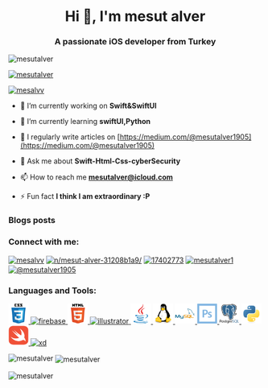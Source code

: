 <h1 align="center">Hi 👋, I'm mesut alver</h1>
<h3 align="center">A passionate iOS developer from Turkey</h3>

<p align="left"> <img src="https://komarev.com/ghpvc/?username=mesutalver&label=Profile%20views&color=0e75b6&style=flat" alt="mesutalver" /> </p>

<p align="left"> <a href="https://github.com/ryo-ma/github-profile-trophy"><img src="https://github-profile-trophy.vercel.app/?username=mesutalver" alt="mesutalver" /></a> </p>

<p align="left"> <a href="https://twitter.com/mesalvv" target="blank"><img src="https://img.shields.io/twitter/follow/mesalvv?logo=twitter&style=for-the-badge" alt="mesalvv" /></a> </p>

- 🔭 I’m currently working on **Swift&SwiftUI**

- 🌱 I’m currently learning **swiftUI,Python**

- 📝 I regularly write articles on [https://medium.com/@mesutalver1905](https://medium.com/@mesutalver1905)

- 💬 Ask me about **Swift-Html-Css-cyberSecurity**

- 📫 How to reach me **mesutalver@icloud.com**

- ⚡ Fun fact **I think I am extraordinary :P**

### Blogs posts
<!-- BLOG-POST-LIST:START -->
<!-- BLOG-POST-LIST:END -->

<h3 align="left">Connect with me:</h3>
<p align="left">
<a href="https://twitter.com/mesalvv" target="blank"><img align="center" src="https://raw.githubusercontent.com/rahuldkjain/github-profile-readme-generator/master/src/images/icons/Social/twitter.svg" alt="mesalvv" height="30" width="40" /></a>
<a href="https://linkedin.com/in/n/mesut-alver-31208b1a9/" target="blank"><img align="center" src="https://raw.githubusercontent.com/rahuldkjain/github-profile-readme-generator/master/src/images/icons/Social/linked-in-alt.svg" alt="n/mesut-alver-31208b1a9/" height="30" width="40" /></a>
<a href="https://stackoverflow.com/users/17402773" target="blank"><img align="center" src="https://raw.githubusercontent.com/rahuldkjain/github-profile-readme-generator/master/src/images/icons/Social/stack-overflow.svg" alt="17402773" height="30" width="40" /></a>
<a href="https://instagram.com/mesutalver1" target="blank"><img align="center" src="https://raw.githubusercontent.com/rahuldkjain/github-profile-readme-generator/master/src/images/icons/Social/instagram.svg" alt="mesutalver1" height="30" width="40" /></a>
<a href="https://medium.com/@mesutalver1905" target="blank"><img align="center" src="https://raw.githubusercontent.com/rahuldkjain/github-profile-readme-generator/master/src/images/icons/Social/medium.svg" alt="@mesutalver1905" height="30" width="40" /></a>
</p>

<h3 align="left">Languages and Tools:</h3>
<p align="left"> <a href="https://www.w3schools.com/css/" target="_blank" rel="noreferrer"> <img src="https://raw.githubusercontent.com/devicons/devicon/master/icons/css3/css3-original-wordmark.svg" alt="css3" width="40" height="40"/> </a> <a href="https://firebase.google.com/" target="_blank" rel="noreferrer"> <img src="https://www.vectorlogo.zone/logos/firebase/firebase-icon.svg" alt="firebase" width="40" height="40"/> </a> <a href="https://www.w3.org/html/" target="_blank" rel="noreferrer"> <img src="https://raw.githubusercontent.com/devicons/devicon/master/icons/html5/html5-original-wordmark.svg" alt="html5" width="40" height="40"/> </a> <a href="https://www.adobe.com/in/products/illustrator.html" target="_blank" rel="noreferrer"> <img src="https://www.vectorlogo.zone/logos/adobe_illustrator/adobe_illustrator-icon.svg" alt="illustrator" width="40" height="40"/> </a> <a href="https://www.java.com" target="_blank" rel="noreferrer"> <img src="https://raw.githubusercontent.com/devicons/devicon/master/icons/java/java-original.svg" alt="java" width="40" height="40"/> </a> <a href="https://www.linux.org/" target="_blank" rel="noreferrer"> <img src="https://raw.githubusercontent.com/devicons/devicon/master/icons/linux/linux-original.svg" alt="linux" width="40" height="40"/> </a> <a href="https://www.mysql.com/" target="_blank" rel="noreferrer"> <img src="https://raw.githubusercontent.com/devicons/devicon/master/icons/mysql/mysql-original-wordmark.svg" alt="mysql" width="40" height="40"/> </a> <a href="https://www.photoshop.com/en" target="_blank" rel="noreferrer"> <img src="https://raw.githubusercontent.com/devicons/devicon/master/icons/photoshop/photoshop-line.svg" alt="photoshop" width="40" height="40"/> </a> <a href="https://www.postgresql.org" target="_blank" rel="noreferrer"> <img src="https://raw.githubusercontent.com/devicons/devicon/master/icons/postgresql/postgresql-original-wordmark.svg" alt="postgresql" width="40" height="40"/> </a> <a href="https://www.python.org" target="_blank" rel="noreferrer"> <img src="https://raw.githubusercontent.com/devicons/devicon/master/icons/python/python-original.svg" alt="python" width="40" height="40"/> </a> <a href="https://developer.apple.com/swift/" target="_blank" rel="noreferrer"> <img src="https://raw.githubusercontent.com/devicons/devicon/master/icons/swift/swift-original.svg" alt="swift" width="40" height="40"/> </a> <a href="https://www.adobe.com/products/xd.html" target="_blank" rel="noreferrer"> <img src="https://cdn.worldvectorlogo.com/logos/adobe-xd.svg" alt="xd" width="40" height="40"/> </a> </p>

<p><img align="left" src="https://github-readme-stats.vercel.app/api/top-langs?username=mesutalver&show_icons=true&locale=en&layout=compact" alt="mesutalver" /></p>

<p>&nbsp;<img align="center" src="https://github-readme-stats.vercel.app/api?username=mesutalver&show_icons=true&locale=en" alt="mesutalver" /></p>

<p><img align="center" src="https://github-readme-streak-stats.herokuapp.com/?user=mesutalver&" alt="mesutalver" /></p>

